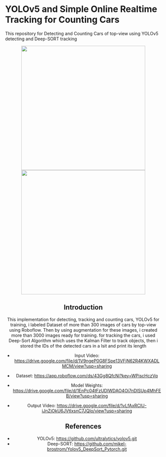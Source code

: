 # YOLOv5 and Simple Online Realtime Tracking for Counting Cars 
This repository for Detecting and Counting Cars of top-view using YOLOv5 detecting and Deep-SORT tracking


<div align="center">
<p>
<img src="eval/input.gif" width="400"/> <img src="eval/output.gif" width="400"/> 
</p>

## Introduction

This implementation for detecting, tracking and counting cars, YOLOv5 for training, i labeled Dataset of more than 300 images of cars by top-view using Roboflow.
Then by using augmentation for these images, i created more than 3000 images ready for training. 
for tracking the cars, i used Deep-Sort Algorithm which uses the Kalman Filter to track objects, then i stored the IDs of the detected cars in a lsit and print its length

- Input Video: https://drive.google.com/file/d/1V9ngeP0G8FSpe13VFjN62R4KWXADLMCM/view?usp=sharing

- Dataset: https://app.roboflow.com/ds/43Gg8QfcNi?key=WPiscHczVq

- Model Weights: https://drive.google.com/file/d/1EnPc04tFzUDlWDAO4Oi7nDlSUp4MhFEB/view?usp=sharing

- Output Video: https://drive.google.com/file/d/1vLfAxRClU-iJnZjOkU6JVtlxsnC7JQIo/view?usp=sharing


## References
  - YOLOv5: https://github.com/ultralytics/yolov5.git
  - Deep-SORT: https://github.com/mikel-brostrom/Yolov5_DeepSort_Pytorch.git
